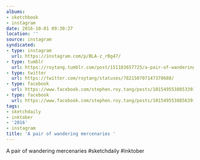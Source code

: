 ```yaml
---
albums:
- sketchbook
- instagram
date: 2016-10-01 09:30:27
location: ''
source: instagram
syndicated:
- type: instagram
  url: https://instagram.com/p/BLA-z_rBg47/
- type: tumblr
  url: https://roytang.tumblr.com/post/151183657725/a-pair-of-wandering-mercenaries-sketchdaily
- type: twitter
  url: https://twitter.com/roytang/statuses/782150707147378688/
- type: facebook
  url: https://www.facebook.com/stephen.roy.tang/posts/10154955388533912:0
- type: facebook
  url: https://www.facebook.com/stephen.roy.tang/posts/10154955388563912
tags:
- sketchdaily
- inktober
- '2016'
- instagram
title: 'A pair of wandering mercenaries '
---
```


A pair of wandering mercenaries #sketchdaily #inktober